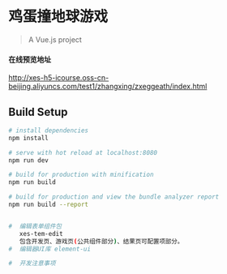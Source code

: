 # 鸡蛋撞地球游戏

> A Vue.js project
#### 在线预览地址
http://xes-h5-icourse.oss-cn-beijing.aliyuncs.com/test1/zhangxing/zxeggeath/index.html
## Build Setup

``` bash
# install dependencies
npm install

# serve with hot reload at localhost:8080
npm run dev

# build for production with minification
npm run build

# build for production and view the bundle analyzer report
npm run build --report


#  编辑表单组件包
   xes-tem-edit
   包含开发页、游戏页(公共组件部分)、结果页可配置项部分。
#  编辑器UI库 element-ui

#  开发注意事项

   

